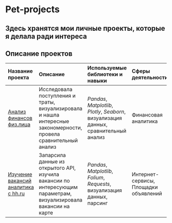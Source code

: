 # Pet-projects

## Здесь хранятся мои личные проекты, которые я делала ради интереса

## Описание проектов

| Название проекта | Описание | Используемые библиотеки и навыки | Сферы деятельности |
| :---------------------- | :---------------------- | :---------------------- | :---------------------- |
| [Анализ финансов физ.лица](financial_analysis) | Исследовала поступления и траты, визуализировала и нашла интересные закономерности, провела сравнительный анализ | *Pandas*, *Matplotlib*, *Plotly*, *Seaborn*, визуализация данных, сравнительный анализ | Финансовая аналитика | 
| [Изучение вакансий аналитика с hh.ru](hh_parsing) | Запарсила данные из открытого API, изучила вакансии по интересующим параметрам, визуализировала вакансии на карте | *Pandas*, *Matplotlib*, *Folium*, *Requests*, визуализация данных, парсинг | Интернет-сервисы, Площадки объявлений | 


